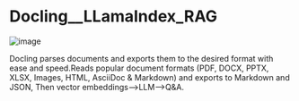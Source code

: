 # Docling__LLamaIndex_RAG

![image](https://github.com/user-attachments/assets/b7a5a459-a535-4533-a0c2-78857859fa87)


Docling parses documents and exports them to the desired format with ease and speed.Reads popular document formats (PDF, DOCX, PPTX, XLSX, Images, HTML, AsciiDoc &amp; Markdown) and exports to Markdown and JSON, Then vector embeddings-->LLM-->Q&A.
   
